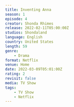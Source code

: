 ```yaml
---
title: Inventing Anna
season: 1
episode: 4
creator: Shonda Rhimes
release: 2022-02-11T05:00:00Z
studios: Shondaland
language: English
country: United States
length: 59
genre:
    - Drama
format: Netflix
venue: Home
date: 2022-03-09T05:01:00Z
rating: 2
revisit: false
media: TV Show
tags:
    - TV Show
    - Netflix
---
```

